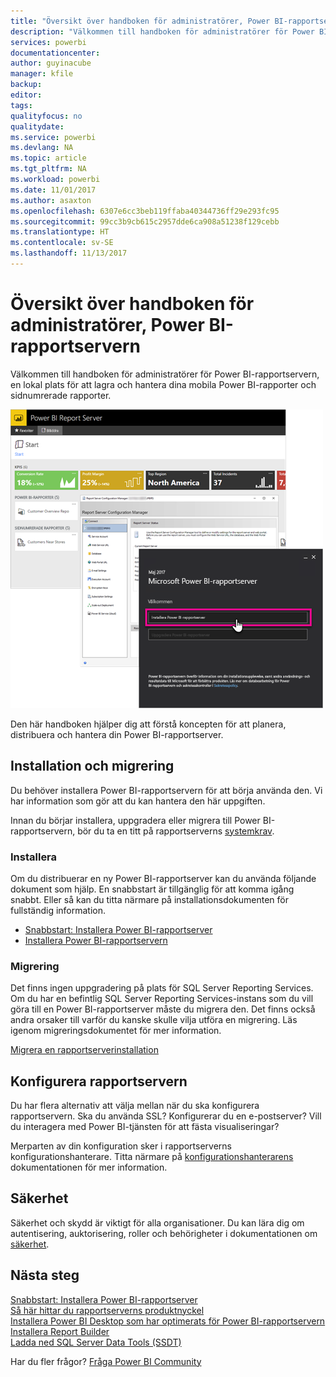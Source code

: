 ```yaml
---
title: "Översikt över handboken för administratörer, Power BI-rapportservern"
description: "Välkommen till handboken för administratörer för Power BI-rapportservern, en lokal plats för att lagra och hantera dina mobila Power BI-rapporter och sidnumrerade rapporter."
services: powerbi
documentationcenter: 
author: guyinacube
manager: kfile
backup: 
editor: 
tags: 
qualityfocus: no
qualitydate: 
ms.service: powerbi
ms.devlang: NA
ms.topic: article
ms.tgt_pltfrm: NA
ms.workload: powerbi
ms.date: 11/01/2017
ms.author: asaxton
ms.openlocfilehash: 6307e6cc3beb119ffaba40344736ff29e293fc95
ms.sourcegitcommit: 99cc3b9cb615c2957dde6ca908a51238f129cebb
ms.translationtype: HT
ms.contentlocale: sv-SE
ms.lasthandoff: 11/13/2017
---
```

# <a name="administrator-handbook-overview-power-bi-report-server"></a>Översikt över handboken för administratörer, Power BI-rapportservern
Välkommen till handboken för administratörer för Power BI-rapportservern, en lokal plats för att lagra och hantera dina mobila Power BI-rapporter och sidnumrerade rapporter.

![](media/admin-handbook-overview/admin-handbook.png)

Den här handboken hjälper dig att förstå koncepten för att planera, distribuera och hantera din Power BI-rapportserver.

## <a name="installing-and-migration"></a>Installation och migrering
Du behöver installera Power BI-rapportservern för att börja använda den. Vi har information som gör att du kan hantera den här uppgiften.

Innan du börjar installera, uppgradera eller migrera till Power BI-rapportservern, bör du ta en titt på rapportserverns [systemkrav](system-requirements.md).

### <a name="installing"></a>Installera
Om du distribuerar en ny Power BI-rapportserver kan du använda följande dokument som hjälp. En snabbstart är tillgänglig för att komma igång snabbt. Eller så kan du titta närmare på installationsdokumenten för fullständig information.

* [Snabbstart: Installera Power BI-rapportserver](quickstart-install-report-server.md)
* [Installera Power BI-rapportservern](install-report-server.md)

### <a name="migration"></a>Migrering
Det finns ingen uppgradering på plats för SQL Server Reporting Services. Om du har en befintlig SQL Server Reporting Services-instans som du vill göra till en Power BI-rapportserver måste du migrera den. Det finns också andra orsaker till varför du kanske skulle vilja utföra en migrering. Läs igenom migreringsdokumentet för mer information.

[Migrera en rapportserverinstallation](migrate-report-server.md)

## <a name="configuring-your-report-server"></a>Konfigurera rapportservern
Du har flera alternativ att välja mellan när du ska konfigurera rapportservern. Ska du använda SSL? Konfigurerar du en e-postserver? Vill du interagera med Power BI-tjänsten för att fästa visualiseringar?

Merparten av din konfiguration sker i rapportserverns konfigurationshanterare. Titta närmare på [konfigurationshanterarens](https://docs.microsoft.com/sql/reporting-services/install-windows/reporting-services-configuration-manager-native-mode) dokumentationen för mer information.

## <a name="security"></a>Säkerhet
Säkerhet och skydd är viktigt för alla organisationer. Du kan lära dig om autentisering, auktorisering, roller och behörigheter i dokumentationen om [säkerhet](https://docs.microsoft.com/sql/reporting-services/security/reporting-services-security-and-protection).

## <a name="next-steps"></a>Nästa steg
[Snabbstart: Installera Power BI-rapportserver](quickstart-install-report-server.md)  
[Så här hittar du rapportserverns produktnyckel](find-product-key.md)  
[Installera Power BI Desktop som har optimerats för Power BI-rapportservern](install-powerbi-desktop.md)  
[Installera Report Builder](https://docs.microsoft.com/sql/reporting-services/install-windows/install-report-builder)  
[Ladda ned SQL Server Data Tools (SSDT)](http://go.microsoft.com/fwlink/?LinkID=616714)

Har du fler frågor? [Fråga Power BI Community](https://community.powerbi.com/)

